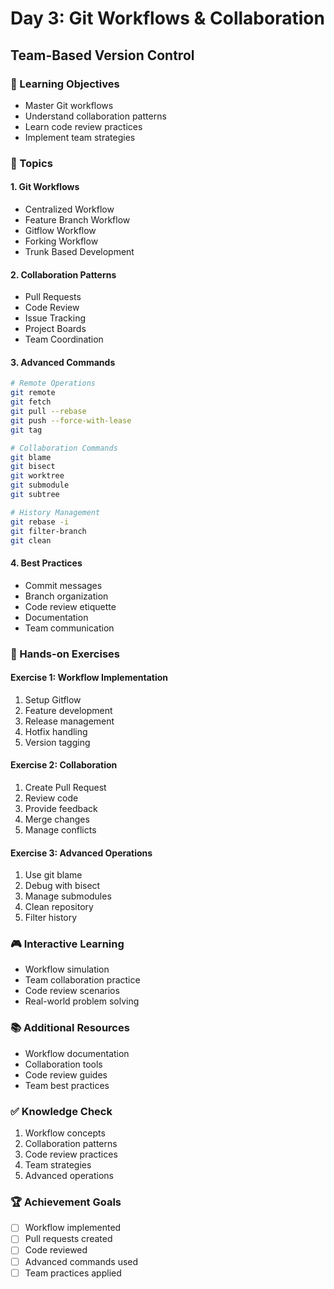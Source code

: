 # Day 3: Git Workflows & Collaboration
## Team-Based Version Control

### 🎯 Learning Objectives
- Master Git workflows
- Understand collaboration patterns
- Learn code review practices
- Implement team strategies

### 📝 Topics

#### 1. Git Workflows
- Centralized Workflow
- Feature Branch Workflow
- Gitflow Workflow
- Forking Workflow
- Trunk Based Development

#### 2. Collaboration Patterns
- Pull Requests
- Code Review
- Issue Tracking
- Project Boards
- Team Coordination

#### 3. Advanced Commands
```bash
# Remote Operations
git remote
git fetch
git pull --rebase
git push --force-with-lease
git tag

# Collaboration Commands
git blame
git bisect
git worktree
git submodule
git subtree

# History Management
git rebase -i
git filter-branch
git clean
```

#### 4. Best Practices
- Commit messages
- Branch organization
- Code review etiquette
- Documentation
- Team communication

### 🔨 Hands-on Exercises

#### Exercise 1: Workflow Implementation
1. Setup Gitflow
2. Feature development
3. Release management
4. Hotfix handling
5. Version tagging

#### Exercise 2: Collaboration
1. Create Pull Request
2. Review code
3. Provide feedback
4. Merge changes
5. Manage conflicts

#### Exercise 3: Advanced Operations
1. Use git blame
2. Debug with bisect
3. Manage submodules
4. Clean repository
5. Filter history

### 🎮 Interactive Learning
- Workflow simulation
- Team collaboration practice
- Code review scenarios
- Real-world problem solving

### 📚 Additional Resources
- Workflow documentation
- Collaboration tools
- Code review guides
- Team best practices

### ✅ Knowledge Check
1. Workflow concepts
2. Collaboration patterns
3. Code review practices
4. Team strategies
5. Advanced operations

### 🏆 Achievement Goals
- [ ] Workflow implemented
- [ ] Pull requests created
- [ ] Code reviewed
- [ ] Advanced commands used
- [ ] Team practices applied
